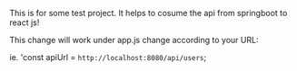 This is for some test project. It helps  to cosume the api from springboot to react js!

This change will work under app.js change according to your URL:

 ie. 'const apiUrl = `http://localhost:8080/api/users`;
